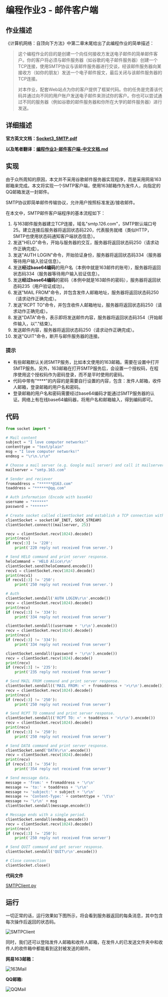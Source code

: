 # 编程作业3 - 邮件客户端

## 作业描述

《计算机网络：自顶向下方法》中第二章末尾给出了此编程作业的简单描述：

> 这个编程作业的目的是创建一个向任何接收方发送电子邮件的简单邮件客户。你的客户将必须与邮件服务器（如谷歌的电子邮件服务器）创建一个TCP连接，使用SMTP协议与该邮件服务器进行交谈，经该邮件服务器向某接收方（如你的朋友）发送一个电子邮件报文，最后关闭与该邮件服务器的TCP连接。
>
> 对本作业，配套Web站点为你的客户提供了框架代码。你的任务是完善该代码并通过向不同的用户账户发送电子邮件来测试你的客户。你也可以尝试通过不同的服务器（例如谷歌的邮件服务器和你所在大学的邮件服务器）进行发送。

## 详细描述

**官方英文文档：[Socket3_SMTP.pdf](Socket3_SMTP.pdf)**

**以及笔者翻译：[编程作业3-邮件客户端-中文文档.md](编程作业3-邮件客户端-中文文档.md)**

## 实现

由于众所周知的原因，本文并不采用谷歌邮件服务器实现程序，而是采用网易163邮箱来完成。本文将实现一个SMTP客户端，使用163邮箱作为发件人，向指定的QQ邮箱发送一封邮件。

SMTP协议即简单邮件传输协议，允许用户按照标准发送/接收邮件。

在本文中，SMTP邮件客户端程序的基本流程如下：

1. 与163邮件服务器建立TCP连接，域名"smtp.126.com"，SMTP默认端口号25。建立连接后服务器将返回状态码220，代表服务就绪（类似HTTP，SMTP也使用状态码通知客户端状态信息）。
2. 发送"HELO"命令，开始与服务器的交互，服务器将返回状态码250（请求动作正确完成）。
3. 发送"AUTH LOGIN"命令，开始验证身份，服务器将返回状态码334（服务器等待用户输入验证信息）。
4. 发送**经过base64编码**的用户名（本例中就是163邮件的账号），服务器将返回状态码334（服务器等待用户输入验证信息）。
5. 发送**经过base64编码**的密码（本例中就是163邮件的密码），服务器将返回状态码235（用户验证成功）。
6. 发送"MAIL FROM"命令，并包含发件人邮箱地址，服务器将返回状态码250（请求动作正确完成）。
7. 发送"RCPT TO"命令，并包含收件人邮箱地址，服务器将返回状态码250（请求动作正确完成）。
8. 发送"DATA"命令，表示即将发送邮件内容，服务器将返回状态码354（开始邮件输入，以"."结束）。
9. 发送邮件内容，服务器将返回状态码250（请求动作正确完成）。
10. 发送"QUIT"命令，断开与邮件服务器的连接。

### 提示

* 有些邮箱默认关闭SMTP服务，比如本文使用的163邮箱。需要在设置中打开SMTP服务。另外，163邮箱在打开SMTP服务后，会设置一个授权码，在程序使用这个授权码作为密码登录，而不是平时使用的密码。
* 代码中带有"\*\*\*\*"的内容的是需要自行设置的内容，包含：发件人邮箱，收件人邮箱，登录邮箱的用户名和密码。
* 登录邮箱的用户名和密码需要经过base64编码才能通过SMTP服务器的认证。网络上有在线base64编码器，将用户名和邮箱输入，得到编码即可。

## 代码

```python
from socket import *

# Mail content
subject = "I love computer networks!"
contenttype = "text/plain"
msg = "I love computer networks!"
endmsg = "\r\n.\r\n"

# Choose a mail server (e.g. Google mail server) and call it mailserver 
mailserver = "smtp.163.com"

# Sender and reciever
fromaddress = "******@163.com"
toaddress = "******@qq.com"

# Auth information (Encode with base64)
username = "******"
password = "******"

# Create socket called clientSocket and establish a TCP connection with mailserver
clientSocket = socket(AF_INET, SOCK_STREAM) 
clientSocket.connect((mailserver, 25))

recv = clientSocket.recv(1024).decode()
print(recv)
if recv[:3] != '220':
    print('220 reply not received from server.')

# Send HELO command and print server response.
heloCommand = 'HELO Alice\r\n'
clientSocket.send(heloCommand.encode())
recv1 = clientSocket.recv(1024).decode()
print(recv1)
if recv1[:3] != '250':
    print('250 reply not received from server.')

# Auth
clientSocket.sendall('AUTH LOGIN\r\n'.encode())
recv = clientSocket.recv(1024).decode()
print(recv)
if (recv[:3] != '334'):
	print('334 reply not received from server')

clientSocket.sendall((username + '\r\n').encode())
recv = clientSocket.recv(1024).decode()
print(recv)
if (recv[:3] != '334'):
	print('334 reply not received from server')

clientSocket.sendall((password + '\r\n').encode())
recv = clientSocket.recv(1024).decode()
print(recv)
if (recv[:3] != '235'):
	print('235 reply not received from server')

# Send MAIL FROM command and print server response.
clientSocket.sendall(('MAIL FROM: <' + fromaddress + '>\r\n').encode())
recv = clientSocket.recv(1024).decode()
print(recv)
if (recv[:3] != '250'):
	print('250 reply not received from server')

# Send RCPT TO command and print server response.
clientSocket.sendall(('RCPT TO: <' + toaddress + '>\r\n').encode())
recv = clientSocket.recv(1024).decode()
print(recv)
if (recv[:3] != '250'):
	print('250 reply not received from server')

# Send DATA command and print server response.
clientSocket.send('DATA\r\n'.encode())
recv = clientSocket.recv(1024).decode()
print(recv)
if (recv[:3] != '354'):
	print('354 reply not received from server')

# Send message data.
message = 'from:' + fromaddress + '\r\n'
message += 'to:' + toaddress + '\r\n'
message += 'subject:' + subject + '\r\n'
message += 'Content-Type:' + contenttype + '\t\n'
message += '\r\n' + msg
clientSocket.sendall(message.encode())

# Message ends with a single period.
clientSocket.sendall(endmsg.encode())
recv = clientSocket.recv(1024).decode()
print(recv)
if (recv[:3] != '250'):
	print('250 reply not received from server')

# Send QUIT command and get server response.
clientSocket.sendall('QUIT\r\n'.encode())

# Close connection
clientSocket.close()
```

**代码文件**

[SMTPClient.py](ProgrammingAssignment/编程作业3-邮件客户端/source/SMTPClient.py)

## 运行

一切正常的话，运行效果如下图所示，将会看到服务器返回的每条消息，其中包含每次操作后返回的状态码。

![SMTPClient](D:\GitHub\Computer-Networking-A-Top-Down-Approach-NOTES\ProgrammingAssignment\编程作业3-邮件客户端\image\SMTPClient.png)

同时，我们还可以登陆发件人邮箱和收件人邮箱，在发件人的已发送文件夹中和收件人的收件箱中都能看到这封被发送的邮件。

**网易163邮箱：**

![163Mail](D:\GitHub\Computer-Networking-A-Top-Down-Approach-NOTES\ProgrammingAssignment\编程作业3-邮件客户端\image\163Mail.jpg)

**QQ邮箱:**

![QQMail](D:\GitHub\Computer-Networking-A-Top-Down-Approach-NOTES\ProgrammingAssignment\编程作业3-邮件客户端\image\QQMail.jpg)

